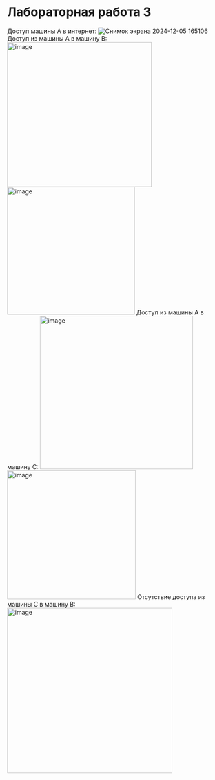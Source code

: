 # Лабораторная работа 3
Доступ машины А в интернет:
![Снимок экрана 2024-12-05 165106](https://github.com/user-attachments/assets/c445ad3e-3c27-4530-82bc-80eb9c56e659)
Доступ из машины А в машину В:
<img width="335" alt="image" src="https://github.com/user-attachments/assets/9e8e91d3-cf91-4beb-86ed-86eba08ace47">
<img width="296" alt="image" src="https://github.com/user-attachments/assets/da605865-a7e0-490d-a45d-53ac51272a87">
Доступ из машины А в машину С:
<img width="355" alt="image" src="https://github.com/user-attachments/assets/1b0ef145-2504-4d5c-8b67-f60499acd1be">
<img width="298" alt="image" src="https://github.com/user-attachments/assets/c400dd91-4381-4876-9e83-5f6c3224c6d3">
Отсутствие доступа из машины С в машину В:
<img width="383" alt="image" src="https://github.com/user-attachments/assets/73b073f0-1f40-42b6-9c5e-20e05aa5307a">
